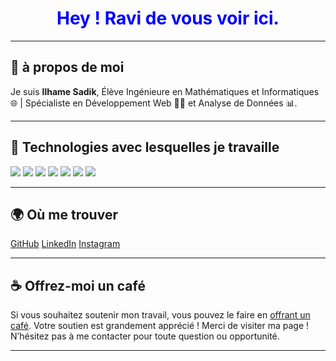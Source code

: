 <h1 align="center" style="color:blue;">
Hey ! Ravi de vous voir ici.
</h1>

---

## 💙 à propos de moi 

Je suis **Ilhame Sadik**, Élève Ingénieure en Mathématiques et Informatiques 🌐 | Spécialiste en Développement Web 👨‍💻 et Analyse de Données 📊.

---

## 🌟 Technologies avec lesquelles je travaille

<p>
  <img src="https://img.shields.io/badge/Tech-React-blue" />
  <img src="https://img.shields.io/badge/Tech-JavaScript-yellow" />
  <img src="https://img.shields.io/badge/Tech-Spring%20Boot-green" />
  <img src="https://img.shields.io/badge/Tech-HTML5-orange" />
  <img src="https://img.shields.io/badge/Tech-CSS3-blue" />
  <img src="https://img.shields.io/badge/Tech-npm-red" />
  <img src="https://img.shields.io/badge/Tech-GitHub-black" />
</p>

---

## 🌍 Où me trouver

<p>
  <a href="https://github.com/IlhameSadik">GitHub</a>  
  <a href="https://www.linkedin.com/in/ilhame-sadik-4a2404163/">LinkedIn</a> 
  <a href="https://instagram.com/VotreNomUtilisateur">Instagram</a>
</p>

---

## ☕ Offrez-moi un café

Si vous souhaitez soutenir mon travail, vous pouvez le faire en [offrant un café](https://buymeacoffee.com/sadikilhamg). Votre soutien est grandement apprécié !
Merci de visiter ma page ! N’hésitez pas à me contacter pour toute question ou opportunité.

---
